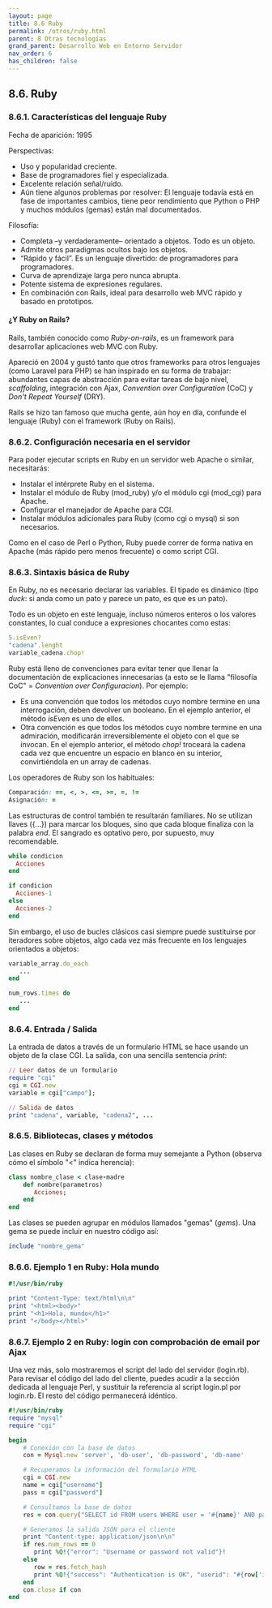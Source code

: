 ```yaml
---
layout: page
title: 8.6 Ruby
permalink: /otros/ruby.html
parent: 8 Otras tecnologías
grand_parent: Desarrollo Web en Entorno Servidor
nav_order: 6
has_children: false
---
```


## 8.6. Ruby

### 8.6.1. Características del lenguaje Ruby

Fecha de aparición: 1995

Perspectivas: 

* Uso y popularidad creciente.
* Base de programadores fiel y especializada.
* Excelente relación señal/ruido.
* Aún tiene algunos problemas por resolver: El lenguaje todavía está en fase de importantes cambios, tiene peor rendimiento que Python o PHP y muchos módulos (gemas) están mal documentados.

Filosofía:

* Completa –y verdaderamente– orientado a objetos. Todo es un objeto.
* Admite otros paradigmas ocultos bajo los objetos. 
* “Rápido y fácil”. Es un lenguaje divertido: de programadores para programadores. 
* Curva de aprendizaje larga pero nunca abrupta.
* Potente sistema de expresiones regulares.
* En combinación con Rails, ideal para desarrollo web MVC rápido y basado en prototipos.

#### ¿Y Ruby on Rails?

Rails, también conocido como *Ruby-on-rails*, es un framework para desarrollar aplicaciones web MVC con Ruby.

Apareció en 2004 y gustó tanto que otros frameworks para otros lenguajes (como Laravel para PHP) se han inspirado en su forma de trabajar: abundantes capas de abstracción para evitar tareas de bajo nivel, *scaffolding*, integración con Ajax, *Convention over Configuration* (CoC) y *Don't Repeat Yourself* (DRY).

Rails se hizo tan famoso que mucha gente, aún hoy en día, confunde el lenguaje (Ruby) con el framework (Ruby on Rails).

### 8.6.2. Configuración necesaria en el servidor

Para poder ejecutar scripts en Ruby en un servidor web Apache o similar, necesitarás:

* Instalar el intérprete Ruby en el sistema.
* Instalar el módulo de Ruby (mod_ruby) y/o el módulo cgi (mod_cgi) para Apache.
* Configurar el manejador de Apache para CGI.
* Instalar módulos adicionales para Ruby (como cgi o mysql) si son necesarios.

Como en el caso de Perl o Python, Ruby puede correr de forma nativa en Apache (más rápido pero menos frecuente) o como script CGI.

### 8.6.3. Sintaxis básica de Ruby

En Ruby, no es necesario declarar las variables. El tipado es dinámico (tipo *duck*: si anda como un pato y parece un pato, es que es un pato).

Todo es un objeto en este lenguaje, incluso números enteros o los valores constantes, lo cual conduce a expresiones chocantes como estas:

```ruby
5.isEven?
"cadena".lenght
variable_cadena.chop!
```

Ruby está lleno de convenciones para evitar tener que llenar la documentación de explicaciones innecesarias (a esto se le llama "filosofía CoC" = *Convention over Configuracion*). Por ejemplo:
* Es una convención que todos los métodos cuyo nombre termine en una interrogación, deben devolver un booleano. En el ejemplo anterior, el método *isEven* es uno de ellos.
* Otra convención es que todos los métodos cuyo nombre termine en una admiración, modificarán irreversiblemente el objeto con el que se invocan. En el ejemplo anterior, el método *chop!* troceará la cadena cada vez que encuentre un espacio en blanco en su interior, convirtiéndola en un array de cadenas.

Los operadores de Ruby son los habituales:

```ruby
Comparación: ==, <, >, <=, >=, =, != 
Asignación: =
```

Las estructuras de control también te resultarán familiares. No se utilizan llaves ({...}) para marcar los bloques, sino que cada bloque finaliza con la palabra *end*. El sangrado es optativo pero, por supuesto, muy recomendable.

```ruby
while condicion 
  Acciones
end

if condicion
  Acciones-1
else 
  Acciones-2
end
```

Sin embargo, el uso de bucles clásicos casi siempre puede sustituirse por iteradores sobre objetos, algo cada vez más frecuente en los lenguajes orientados a objetos:

```ruby
variable_array.do_each
   ...
end

num_rows.times do
   ...
end
```

### 8.6.4. Entrada / Salida

La entrada de datos a través de un formulario HTML se hace usando un objeto de la clase CGI. La salida, con una sencilla sentencia *print*:

```ruby
// Leer datos de un formulario
require "cgi"
cgi = CGI.new
variable = cgi["campo"];

// Salida de datos
print "cadena", variable, "cadena2", ... 
```

### 8.6.5. Bibliotecas, clases y métodos

Las clases en Ruby se declaran de forma muy semejante a Python (observa cómo el símbolo "<" indica herencia):

```ruby
class nombre_clase < clase-madre
    def nombre(parametros)
       Acciones;
    end
end
```

Las clases se pueden agrupar en módulos llamados "gemas" (*gems*). Una gema se puede incluir en nuestro código así:

```ruby
include "nombre_gema"
```

### 8.6.6. Ejemplo 1 en Ruby: Hola mundo

```ruby
#!/usr/bin/ruby

print "Content-Type: text/html\n\n"
print "<html><body>"
print "<h1>Hola, mundo</h1>"
print "</body></html>"
```

### 8.6.7. Ejemplo 2 en Ruby: login con comprobación de email por Ajax

Una vez más, solo mostraremos el script del lado del servidor (login.rb). Para revisar el código del lado del cliente, puedes acudir a la sección dedicada al lenguaje Perl, y sustituir la referencia al script login.pl por login.rb. El resto del código permanecerá idéntico.

```ruby
#!/usr/bin/ruby
require "mysql"
require "cgi"

begin
    # Conexión con la base de datos
    con = Mysql.new 'server', 'db-user', 'db-password', 'db-name'

    # Recuperamos la información del formulario HTML
    cgi = CGI.new
    name = cgi["username"]
    pass = cgi["password"]

    # Consultamos la base de datos
    res = con.query("SELECT id FROM users WHERE user = '#{name}' AND password = '#{pass}'")

    # Generamos la salida JSON para el cliente
    print "Content-type: application/json\n\n"
    if res.num_rows == 0
       print %Q!{"error": "Username or password not valid"}!
    else
       row = res.fetch_hash
       print %Q!{"success": "Authentication is OK", "userid": "#{row['id']}" }!
    end
    con.close if con    
end
```

